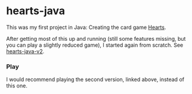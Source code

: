 # hearts-java

This was my first project in Java: Creating the card game [Hearts](https://en.wikipedia.org/wiki/Black_Lady).

After getting most of this up and running (still some features missing, but you can play a slightly reduced game), I started again from scratch.
See [hearts-java-v2](https://github.com/kr-matthews/hearts-java-v2).

### Play

I would recommend playing the second version, linked above, instead of this one.

